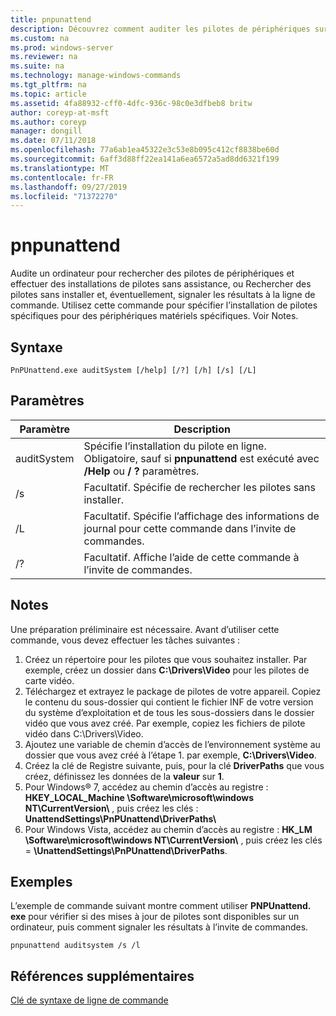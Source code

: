 ```yaml
---
title: pnpunattend
description: Découvrez comment auditer les pilotes de périphériques sur un ordinateur, ainsi que pour effectuer des installations de pilote en mode silencieux.
ms.custom: na
ms.prod: windows-server
ms.reviewer: na
ms.suite: na
ms.technology: manage-windows-commands
ms.tgt_pltfrm: na
ms.topic: article
ms.assetid: 4fa88932-cff0-4dfc-936c-98c0e3dfbeb8 britw
author: coreyp-at-msft
ms.author: coreyp
manager: dongill
ms.date: 07/11/2018
ms.openlocfilehash: 77a6ab1ea45322e3c53e8b095c412cf8838be60d
ms.sourcegitcommit: 6aff3d88ff22ea141a6ea6572a5ad8dd6321f199
ms.translationtype: MT
ms.contentlocale: fr-FR
ms.lasthandoff: 09/27/2019
ms.locfileid: "71372270"
---
```

# <a name="pnpunattend"></a>pnpunattend

Audite un ordinateur pour rechercher des pilotes de périphériques et effectuer des installations de pilotes sans assistance, ou Rechercher des pilotes sans installer et, éventuellement, signaler les résultats à la ligne de commande. Utilisez cette commande pour spécifier l’installation de pilotes spécifiques pour des périphériques matériels spécifiques. Voir Notes.

## <a name="syntax"></a>Syntaxe

```
PnPUnattend.exe auditSystem [/help] [/?] [/h] [/s] [/L]
```

## <a name="parameters"></a>Paramètres

|Paramètre|Description|
|---------|-----------|
|auditSystem|Spécifie l’installation du pilote en ligne.</br>Obligatoire, sauf si **pnpunattend** est exécuté avec **/Help** ou **/ ?** paramètres.|
|/s|Facultatif. Spécifie de rechercher les pilotes sans installer.|
|/L|Facultatif. Spécifie l’affichage des informations de journal pour cette commande dans l’invite de commandes.|
|/?|Facultatif. Affiche l’aide de cette commande à l’invite de commandes.|

## <a name="remarks"></a>Notes

Une préparation préliminaire est nécessaire. Avant d’utiliser cette commande, vous devez effectuer les tâches suivantes :

1. Créez un répertoire pour les pilotes que vous souhaitez installer. Par exemple, créez un dossier dans **C:\Drivers\Video** pour les pilotes de carte vidéo.
2. Téléchargez et extrayez le package de pilotes de votre appareil. Copiez le contenu du sous-dossier qui contient le fichier INF de votre version du système d’exploitation et de tous les sous-dossiers dans le dossier vidéo que vous avez créé. Par exemple, copiez les fichiers de pilote vidéo dans C:\Drivers\Video.
3. Ajoutez une variable de chemin d’accès de l’environnement système au dossier que vous avez créé à l’étape 1. par exemple, **C:\Drivers\Video**.
4. Créez la clé de Registre suivante, puis, pour la clé **DriverPaths** que vous créez, définissez les données de la **valeur** sur **1**.
5. Pour Windows® 7, accédez au chemin d’accès au registre : **HKEY_LOCAL_Machine \Software\microsoft\windows NT\CurrentVersion\\** , puis créez les clés : **UnattendSettings\PnPUnattend\DriverPaths\\**
6. Pour Windows Vista, accédez au chemin d’accès au registre : **HK_LM \Software\microsoft\windows NT\CurrentVersion\\** , puis créez les clés = **\UnattendSettings\PnPUnattend\DriverPaths**.

## <a name="examples"></a>Exemples

L’exemple de commande suivant montre comment utiliser **PNPUnattend. exe** pour vérifier si des mises à jour de pilotes sont disponibles sur un ordinateur, puis comment signaler les résultats à l’invite de commandes.

```
pnpunattend auditsystem /s /l 
```

## <a name="additional-references"></a>Références supplémentaires

[Clé de syntaxe de ligne de commande](command-line-syntax-key.md)